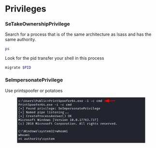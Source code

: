 # Privileges

### SeTakeOwnershipPrivilege

Search for a process that is of the same architecture as lsass and has the same authority.

```powershell
ps
```

Look for the pid transfer your shell in this process

```powershell
migrate $PID
```

### SeImpersonatePrivilege

Use printspoofer or potatoes

<figure><img src="../../../.gitbook/assets/Pasted image 20230614152221.png" alt=""><figcaption></figcaption></figure>
